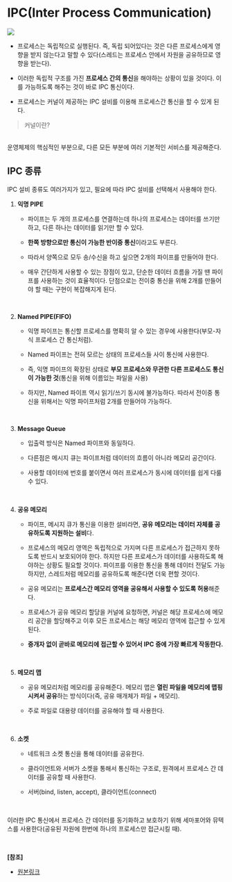 # IPC(Inter Process Communication)
![](https://t1.daumcdn.net/cfile/tistory/99DB8C495C4C570417)

* 프로세스는 독립적으로 실행된다. 즉, 독립 되어있다는 것은 다른 프로세스에게 영향을 받지 않는다고 말할 수 있다(스레드는 프로세스 안에서 자원을 공유하므로 영향을 받는다).

* 이러한 독립적 구조를 가진 **프로세스 간의 통신**을 해야하는 상황이 있을 것이다. 이를 가능하도록 해주는 것이 바로 IPC 통신이다.

* 프로세스는 커널이 제공하는 IPC 설비를 이용해 프로세스간 통신을 할 수 있게 된다.

> 커널이란?
<br/>
운영체제의 핵심적인 부분으로, 다른 모든 부분에 여러 기본적인 서비스를 제공해준다.

<br/>

## IPC 종류
IPC 설비 종류도 여러가지가 있고, 필요에 따라 IPC 설비를 선택해서 사용해야 한다.

1. **익명 PIPE**
    * 파이프는 두 개의 프로세스를 연결하는데 하나의 프로세스는 데이터를 쓰기만 하고, 다른 하나는 데이터를 읽기만 할 수 있다.

    * **한쪽 방향으로만 통신이 가능한 반이중 통신**이라고도 부른다.

    * 따라서 양쪽으로 모두 송/수신을 하고 싶으면 2개의 파이프를 만들어야 한다.

    * 매우 간단하게 사용할 수 있는 장점이 있고, 단순한 데이터 흐름을 가질 땐 파이프를 사용하는 것이 효율적이다. 단점으로는 전이중 통신을 위해 2개를 만들어야 할 때는 구현이 복잡해지게 된다.

<br/>

2. **Named PIPE(FIFO)**
    * 익명 파이프는 통신할 프로세스를 명확히 알 수 있는 경우에 사용한다(부모-자식 프로세스 간 통신처럼).

    * Named 파이프는 전혀 모르는 상태의 프로세스들 사이 통신에 사용한다.

    * 즉, 익명 파이프의 확장된 상태로 **부모 프로세스와 무관한 다른 프로세스도 통신이 가능한 것**(통신을 위해 이름있는 파일을 사용)

    * 하지만, Named 파이프 역시 읽기/쓰기 동시에 불가능하다. 따라서 전이중 통신을 위해서는 익명 파이프처럼 2개를 만들어야 가능하다.

<br/>

3. **Message Queue**
    * 입출력 방식은 Named 파이프와 동일하다.

    * 다른점은 메시지 큐는 파이프처럼 데이터의 흐름이 아니라 메모리 공간이다.

    * 사용할 데이터에 번호를 붙이면서 여러 프로세스가 동시에 데이터를 쉽게 다룰 수 있다.

<br/>

4. **공유 메모리**
    * 파이프, 메시지 큐가 통신을 이용한 설비라면, **공유 메모리는 데이터 자체를 공유하도록 지원하는 설비**다.

    * 프로세스의 메모리 영역은 독립적으로 가지며 다른 프로세스가 접근하지 못하도록 반드시 보호되어야 한다. 하지만 다른 프로세스가 데이터를 사용하도록 해야하는 상황도 필요할 것이다. 파이프를 이용한 통신을 통해 데이터 전달도 가능하지만, 스레드처럼 메모리를 공유하도록 해준다면 더욱 편할 것이다.

    * 공유 메모리는 **프로세스간 메모리 영역을 공유해서 사용할 수 있도록 허용**해준다.

    * 프로세스가 공유 메모리 할당을 커널에 요청하면, 커널은 해당 프로세스에 메모리 공간을 할당해주고 이후 모든 프로세스는 해당 메모리 영역에 접근할 수 있게 된다.

    * **중개자 없이 곧바로 메모리에 접근할 수 있어서 IPC 중에 가장 빠르게 작동한다.**

<br/>

5. **메모리 맵**
    * 공유 메모리처럼 메모리를 공유해준다. 메모리 맵은 **열린 파일을 메모리에 맵핑시켜서 공유**하는 방식이다(즉, 공유 매개체가 파일 + 메모리).

    * 주로 파일로 대용량 데이터를 공유해야 할 때 사용한다.

<br/>

6. **소켓**
    * 네트워크 소켓 통신을 통해 데이터를 공유한다.

    * 클라이언트와 서버가 소켓을 통해서 통신하는 구조로, 원격에서 프로세스 간 데이터를 공유할 때 사용한다.

    * 서버(bind, listen, accept), 클라이언트(connect)

<br/>

이러한 IPC 통신에서 프로세스 간 데이터를 동기화하고 보호하기 위해 세마포어와 뮤텍스를 사용한다(공유된 자원에 한번에 하나의 프로세스만 접근시킬 때).

<br/>

**[참조]**
* [원본링크](https://gyoogle.dev/blog/computer-science/operating-system/IPC.html)